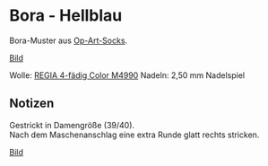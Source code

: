 # Bora - Hellblau

Bora-Muster aus [Op-Art-Socks](/Buecher/Op-Art-Socks.md).

[Bild](Socken.png)

Wolle: [REGIA 4-fädig Color M4990](/Wolle/REGIA-4-faedig-Color-M4990.png) 
Nadeln: 2,50 mm Nadelspiel

## Notizen

Gestrickt in Damengröße (39/40).  
Nach dem Maschenanschlag eine extra Runde glatt rechts stricken.

[Bild](Notizen.png)
